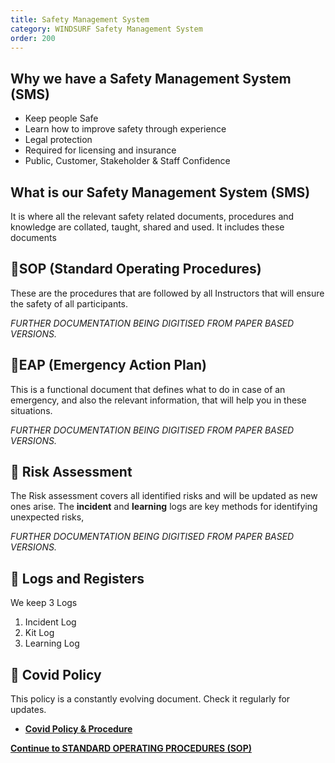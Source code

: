 ```yaml
---
title: Safety Management System
category: WINDSURF Safety Management System
order: 200
---
```


## Why we have a Safety Management System (SMS)
- Keep people Safe
- Learn how to improve safety through experience
- Legal protection
- Required for licensing and insurance
- Public, Customer, Stakeholder & Staff Confidence

## What is our Safety Management System (SMS)
It is where all the relevant safety related documents, procedures and knowledge are collated, taught, shared and used.
It includes these documents

## 📕SOP (Standard Operating Procedures)
These are the procedures that are followed by all Instructors that will ensure the safety of all participants.


*FURTHER DOCUMENTATION BEING DIGITISED FROM PAPER BASED VERSIONS.*

## 📕EAP (Emergency Action Plan)
This is a functional document that defines what to do in case of an emergency, and also the relevant information, that will help you in these situations.


*FURTHER DOCUMENTATION BEING DIGITISED FROM PAPER BASED VERSIONS.*

## 📕 Risk Assessment
The Risk assessment covers all identified risks and will be updated as new ones arise.
The **incident** and **learning** logs are key methods for identifying unexpected risks,


*FURTHER DOCUMENTATION BEING DIGITISED FROM PAPER BASED VERSIONS.*

## 📝 Logs and Registers
We keep 3 Logs
1. Incident Log
2. Kit Log
3. Learning Log


## 📕 Covid Policy
This policy is a constantly evolving document. Check it regularly for updates.
- [**Covid Policy & Procedure**](https://numbat70.github.io/clyde/Content/228-WINDSURF_SMS_COVID/)

**[Continue to STANDARD OPERATING PROCEDURES (SOP)](https://numbat70.github.io/clyde/Content/204-WINDSURF_SOP/)**

